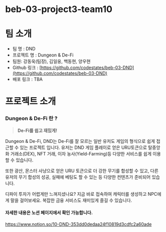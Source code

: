 # beb-03-project3-team10

# 팀 소개

- 팀 명 : DND
- 프로젝트 명 : Dungeon & De-Fi
- 팀원: 강동욱(팀장), 김일웅, 백동현, 양우현
- Github 링크 : [https://github.com/codestates/beb-03-DND](https://github.com/codestates/beb-03-DND)
- 배포 링크 : TBA

# 프로젝트 소개

### Dungeon & De-Fi 란 ?

> **De-Fi를 쉽고 재밌게!**
> 

Dungeon & De-Fi, DND는 De-Fi를 잘 모르는 일반 유저도 게임의 형식으로 쉽게 접근할 수 있는 프로젝트 입니다. 유저는 DND 게임 플레이로 얻은 URU토큰으로 탈중앙화 거래소(DEX), NFT 거래, 이자 농사(Yield-Farming)등 다양한 서비스를 쉽게 이용할 수 있습니다.

또한 광산, 몬스터 사냥으로 얻은 URU 토큰으로 더 강한 무기를 합성할 수 있고, 다른 유저의 무기 합성의 성공, 실패에 베팅도 할 수 있는 등 다양한 컨텐츠가 준비되어 있습니다.

디파이 투자가 어렵게만 느껴지셨나요? 지금 바로 접속하여 캐릭터를 생성하고 NPC에게 말을 걸어보세요. 복잡한 금융 서비스도 재미있게 즐길 수 있습니다.

#### 자세한 내용은 노션 페이지에서 확인 가능합니다.<br>

https://www.notion.so/10-DND-353dd0dedaa24f10819d3cdfc2a60ade
